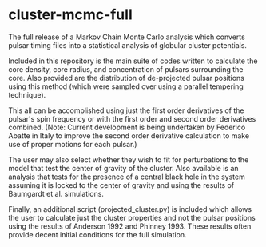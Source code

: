 # cluster-mcmc-full
The full release of a Markov Chain Monte Carlo analysis which converts pulsar timing files into a statistical analysis of globular cluster potentials.

Included in this repository is the main suite of codes written to calculate the core density, core radius, and concentration of pulsars surrounding the core. Also provided are the distribution of de-projected pulsar positions using this method (which were sampled over using a parallel tempering technique).

This all can be accomplished using just the first order derivatives of the pulsar's spin frequency or with the first order and second order derivatives combined. (Note: Current development is being undertaken by Federico Abatte in Italy to improve the second order derivative calculation to make use of proper motions for each pulsar.)

The user may also select whether they wish to fit for perturbations to the model that test the center of gravity of the cluster. Also available is an analysis that tests for the presence of a central black hole in the system assuming it is locked to the center of gravity and using the results of Baumgardt et al. simulations.

Finally, an additional script (projected_cluster.py) is included which allows the user to calculate just the cluster properties and not the pulsar positions using the results of Anderson 1992 and Phinney 1993. These results often provide decent initial conditions for the full simulation.
